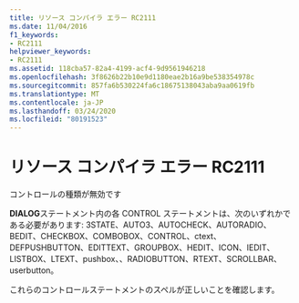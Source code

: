 ```yaml
---
title: リソース コンパイラ エラー RC2111
ms.date: 11/04/2016
f1_keywords:
- RC2111
helpviewer_keywords:
- RC2111
ms.assetid: 118cba57-82a4-4199-acf4-9d9561946218
ms.openlocfilehash: 3f8626b22b10e9d1180eae2b16a9be538354978c
ms.sourcegitcommit: 857fa6b530224fa6c18675138043aba9aa0619fb
ms.translationtype: MT
ms.contentlocale: ja-JP
ms.lasthandoff: 03/24/2020
ms.locfileid: "80191523"
---
```

# <a name="resource-compiler-error-rc2111"></a>リソース コンパイラ エラー RC2111

コントロールの種類が無効です

**DIALOG**ステートメント内の各 CONTROL ステートメントは、次のいずれかである必要があります: 3STATE、AUTO3、AUTOCHECK、AUTORADIO、BEDIT、CHECKBOX、COMBOBOX、CONTROL、ctext、DEFPUSHBUTTON、EDITTEXT、GROUPBOX、HEDIT、ICON、IEDIT、LISTBOX、LTEXT、pushbox、、RADIOBUTTON、RTEXT、SCROLLBAR、userbutton。

これらのコントロールステートメントのスペルが正しいことを確認します。
